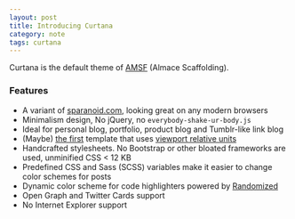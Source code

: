 ```yaml
---
layout: post
title: Introducing Curtana
category: note
tags: curtana
---
```


Curtana is the default theme of [AMSF](https://sparanoid.com/lab/amsf/) (Almace Scaffolding).

### Features

- A variant of [sparanoid.com](https://sparanoid.com/), looking great on any modern browsers
- Minimalism design, No jQuery, no `everybody-shake-ur-body.js`
- Ideal for personal blog, portfolio, product blog and Tumblr-like link blog
- (Maybe) [the first](https://github.com/sparanoid/sparanoid.com/commit/9b44b4c0f57c3dd1e828d828a95cc21b992785ce) template that uses [viewport relative units](https://www.w3.org/TR/css3-values/#viewport-relative-lengths)
- Handcrafted stylesheets. No Bootstrap or other bloated frameworks are used, unminified CSS < 12 KB
- Predefined CSS and Sass (SCSS) variables make it easier to change color schemes for posts
- Dynamic color scheme for code highlighters powered by [Randomized](https://sparanoid.com/lab/randomized/)
- Open Graph and Twitter Cards support
- No Internet Explorer support
